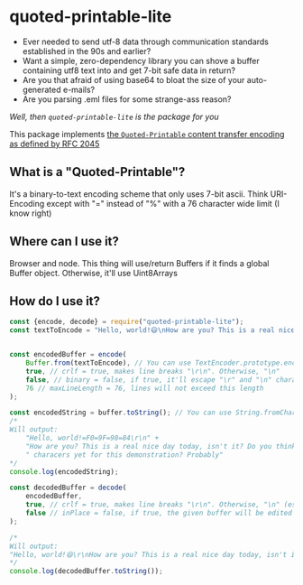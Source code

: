 # quoted-printable-lite

* Ever needed to send utf-8 data through communication standards established in the 90s and earlier?
* Want a simple, zero-dependency library you can shove a buffer containing utf8 text into and get 7-bit safe data in return?
* Are you that afraid of using base64 to bloat the size of your auto-generated e-mails?
* Are you parsing .eml files for some strange-ass reason?

_Well, then `quoted-printable-lite` is the package for you_

This package implements [the `Quoted-Printable` content transfer encoding as defined by RFC 2045](https://tools.ietf.org/html/rfc2045#section-6.7)

## What is a "Quoted-Printable"?

It's a binary-to-text encoding scheme that only uses 7-bit ascii. Think URI-Encoding except with "=" instead of "%" with a 76 character wide limit (I know right)

## Where can I use it?

Browser and node. This thing will use/return Buffers if it finds a global Buffer object. Otherwise, it'll use Uint8Arrays

## How do I use it?

```js
const {encode, decode} = require("quoted-printable-lite");
const textToEncode = "Hello, world!😄\nHow are you? This is a real nice day today, isn't it? Do you think I hit 76 characers yet for this demonstration? Probably";


const encodedBuffer = encode(
    Buffer.from(textToEncode), // You can use TextEncoder.prototype.encode on the browser for this
    true, // crlf = true, makes line breaks "\r\n". Otherwise, "\n"
    false, // binary = false, if true, it'll escape "\r" and "\n" characters as-is. Otherwise, line-breaks are converted to whatever's above
    76 // maxLineLength = 76, lines will not exceed this length
);

const encodedString = buffer.toString(); // You can use String.fromCharCode(...buffer) on the browser for this
/*
Will output:
    "Hello, world!=F0=9F=98=84\r\n" +
    "How are you? This is a real nice day today, isn't it? Do you think I hit 76=\r\n" +
    " characers yet for this demonstration? Probably"
*/
console.log(encodedString);

const decodedBuffer = decode(
    encodedBuffer,
    true, // crlf = true, makes line breaks "\r\n". Otherwise, "\n" (escaped "\r" and "\n" characters are unaffected)
    false // inPlace = false, if true, the given buffer will be edited and a subarray will be returned
);

/*
Will output:
"Hello, world!😄\r\nHow are you? This is a real nice day today, isn't it? Do you think I hit 76 characers yet for this demonstration? Probably"
*/
console.log(decodedBuffer.toString()); 
```